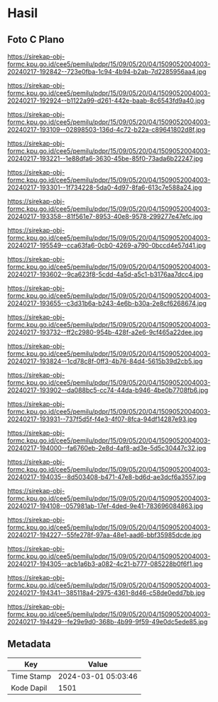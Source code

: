 # Hasil

## Foto C Plano

https://sirekap-obj-formc.kpu.go.id/cee5/pemilu/pdpr/15/09/05/20/04/1509052004003-20240217-192842--723e0fba-1c94-4b94-b2ab-7d2285956aa4.jpg

https://sirekap-obj-formc.kpu.go.id/cee5/pemilu/pdpr/15/09/05/20/04/1509052004003-20240217-192924--b1122a99-d261-442e-baab-8c6543fd9a40.jpg

https://sirekap-obj-formc.kpu.go.id/cee5/pemilu/pdpr/15/09/05/20/04/1509052004003-20240217-193109--02898503-136d-4c72-b22a-c89641802d8f.jpg

https://sirekap-obj-formc.kpu.go.id/cee5/pemilu/pdpr/15/09/05/20/04/1509052004003-20240217-193221--1e88dfa6-3630-45be-85f0-73ada6b22247.jpg

https://sirekap-obj-formc.kpu.go.id/cee5/pemilu/pdpr/15/09/05/20/04/1509052004003-20240217-193301--1f734228-5da0-4d97-8fa6-613c7e588a24.jpg

https://sirekap-obj-formc.kpu.go.id/cee5/pemilu/pdpr/15/09/05/20/04/1509052004003-20240217-193358--81f561e7-8953-40e8-9578-299277e47efc.jpg

https://sirekap-obj-formc.kpu.go.id/cee5/pemilu/pdpr/15/09/05/20/04/1509052004003-20240217-195549--cca63fa6-0cb0-4269-a790-0bccd4e57d41.jpg

https://sirekap-obj-formc.kpu.go.id/cee5/pemilu/pdpr/15/09/05/20/04/1509052004003-20240217-193602--9ca623f8-5cdd-4a5d-a5c1-b3176aa7dcc4.jpg

https://sirekap-obj-formc.kpu.go.id/cee5/pemilu/pdpr/15/09/05/20/04/1509052004003-20240217-193655--c3d31b6a-b243-4e6b-b30a-2e8cf6268674.jpg

https://sirekap-obj-formc.kpu.go.id/cee5/pemilu/pdpr/15/09/05/20/04/1509052004003-20240217-193732--ff2c2980-954b-428f-a2e6-9cf465a22dee.jpg

https://sirekap-obj-formc.kpu.go.id/cee5/pemilu/pdpr/15/09/05/20/04/1509052004003-20240217-193824--1cd78c8f-0ff3-4b76-84d4-5615b39d2cb5.jpg

https://sirekap-obj-formc.kpu.go.id/cee5/pemilu/pdpr/15/09/05/20/04/1509052004003-20240217-193902--da088bc5-cc74-44da-b946-4be0b7708fb6.jpg

https://sirekap-obj-formc.kpu.go.id/cee5/pemilu/pdpr/15/09/05/20/04/1509052004003-20240217-193931--737f5d5f-f4e3-4f07-8fca-94df14287e93.jpg

https://sirekap-obj-formc.kpu.go.id/cee5/pemilu/pdpr/15/09/05/20/04/1509052004003-20240217-194000--fa6760eb-2e8d-4af8-ad3e-5d5c30447c32.jpg

https://sirekap-obj-formc.kpu.go.id/cee5/pemilu/pdpr/15/09/05/20/04/1509052004003-20240217-194035--8d503408-b471-47e8-bd6d-ae3dcf6a3557.jpg

https://sirekap-obj-formc.kpu.go.id/cee5/pemilu/pdpr/15/09/05/20/04/1509052004003-20240217-194108--057981ab-17ef-4ded-9e41-783696084863.jpg

https://sirekap-obj-formc.kpu.go.id/cee5/pemilu/pdpr/15/09/05/20/04/1509052004003-20240217-194227--55fe278f-97aa-48e1-aad6-bbf35985dcde.jpg

https://sirekap-obj-formc.kpu.go.id/cee5/pemilu/pdpr/15/09/05/20/04/1509052004003-20240217-194305--acb1a6b3-a082-4c21-b777-085228b0f6f1.jpg

https://sirekap-obj-formc.kpu.go.id/cee5/pemilu/pdpr/15/09/05/20/04/1509052004003-20240217-194341--385118a4-2975-4361-8d46-c58de0edd7bb.jpg

https://sirekap-obj-formc.kpu.go.id/cee5/pemilu/pdpr/15/09/05/20/04/1509052004003-20240217-194429--fe29e9d0-368b-4b99-9f59-49e0dc5ede85.jpg


## Metadata

| Key        | Value               |
| ---------- | ------------------- |
| Time Stamp | 2024-03-01 05:03:46 |
| Kode Dapil | 1501                |



